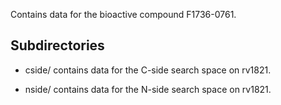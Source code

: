 Contains data for the bioactive compound F1736-0761.

## Subdirectories

- cside/ contains data for the C-side search space on rv1821.

- nside/ contains data for the N-side search space on rv1821.

